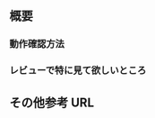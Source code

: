 ## 概要

<!-- ここに 具体的に何をしたのか を入力 -->
<!-- コンポーネントを実装した場合、FigmaのURLかキャプチャ画像があるとレビュアーが助かる -->

### 動作確認方法

<!-- ここに どうやって実装変更の挙動を確認すればいいのか を入力 -->
<!-- コンポーネントを実装した場合はStoryの、ページ自体を実装した場合はNext.jsのURLを記載するとわかりやすい -->
<!-- 該当URLに遷移後、どのような操作をすれば目的の動作を確認できるのか書くこと -->

### レビューで特に見て欲しいところ

<!-- 実装処理や挙動に不安の残る箇所や、仕様面で確認して欲しいことがあればここに書く -->
<!-- 特にない場合は特になし、でもOK -->

## その他参考 URL

<!-- ここにその他参考 URL を入力 -->
